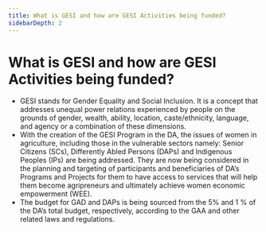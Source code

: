 ```yaml
---
title: What is GESI and how are GESI Activities being funded?
sidebarDepth: 2
---
```


# What is GESI and how are GESI Activities being funded?


 - GESI stands for Gender Equality and Social Inclusion. It is a concept that addresses unequal power relations experienced by people on the grounds of gender, wealth, ability, location, caste/ethnicity, language, and agency or a combination of these dimensions. 
 - With the creation of the GESI Program in the DA, the issues of women in agriculture, including those in the vulnerable sectors namely: Senior Citizens (SCs), Differently Abled Persons (DAPs) and Indigenous Peoples (IPs) are being addressed. They are now being considered in the planning and targeting of participants and beneficiaries of DA’s Programs and Projects for them to have access to services that will help them become agripreneurs and ultimately achieve women economic empowerment (WEE).
 - The budget for GAD and DAPs is being sourced from the 5% and 1 % of the DA’s total budget, respectively, according to the GAA and other related laws and regulations.
